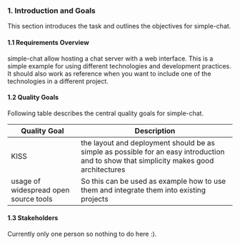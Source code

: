 ### 1. Introduction and Goals
This section introduces the task and outlines the objectives for simple-chat.

#### 1.1 Requirements Overview
simple-chat allow hosting a chat server with a web interface. This is a simple example for using different technologies and development practices.
It should also work as reference when you want to include one of the technologies in a different project.


#### 1.2 Quality Goals
Following table describes the central quality goals for simple-chat.

| Quality Goal        | Description           |
| ------------- |-------------|
| KISS    | the layout and deployment should be as simple as possible for an easy introduction and to show that simplicity makes good architectures  |
| usage of widespread open source tools | So this can be used as example how to use them and integrate them into existing projects |

#### 1.3 Stakeholders
Currently only one person so nothing to do here :).